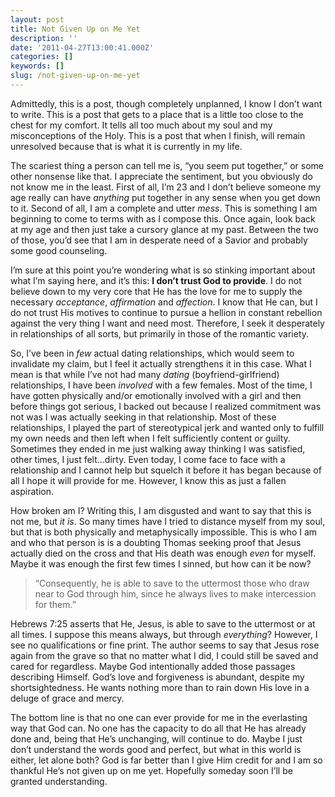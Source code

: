 ```yaml
---
layout: post
title: Not Given Up on Me Yet
description: ''
date: '2011-04-27T13:00:41.000Z'
categories: []
keywords: []
slug: /not-given-up-on-me-yet
---
```


Admittedly, this is a post, though completely unplanned, I know I don’t want to write. This is a post that gets to a place that is a little too close to the chest for my comfort. It tells all too much about my soul and my misconceptions of the Holy. This is a post that when I finish, will remain unresolved because that is what it is currently in my life.

The scariest thing a person can tell me is, “you seem put together,” or some other nonsense like that. I appreciate the sentiment, but you obviously do not know me in the least. First of all, I’m 23 and I don’t believe someone my age really can have _anything_ put together in any sense when you get down to it. Second of all, I am a complete and utter _mess_. This is something I am beginning to come to terms with as I compose this. Once again, look back at my age and then just take a cursory glance at my past. Between the two of those, you’d see that I am in desperate need of a Savior and probably some good counseling.

I’m sure at this point you’re wondering what is so stinking important about what I’m saying here, and it’s this: **I don’t trust God to provide**. I do not believe down to my very core that He has the love for me to supply the necessary _acceptance_, _affirmation_ and _affection_. I know that He can, but I do not trust His motives to continue to pursue a hellion in constant rebellion against the very thing I want and need most. Therefore, I seek it desperately in relationships of all sorts, but primarily in those of the romantic variety.

So, I’ve been in _few_ actual dating relationships, which would seem to invalidate my claim, but I feel it actually strengthens it in this case. What I mean is that while I’ve not had many _dating_ (boyfriend-girlfriend) relationships, I have been _involved_ with a few females. Most of the time, I have gotten physically and/or emotionally involved with a girl and then before things got serious, I backed out because I realized commitment was not was I was actually seeking in that relationship. Most of these relationships, I played the part of stereotypical jerk and wanted only to fulfill my own needs and then left when I felt sufficiently content or guilty. Sometimes they ended in me just walking away thinking I was satisfied, other times, I just felt…dirty. Even today, I come face to face with a relationship and I cannot help but squelch it before it has began because of all I hope it will provide for me. However, I know this as just a fallen aspiration.

How broken am I? Writing this, I am disgusted and want to say that this is not me, but _it is_. So many times have I tried to distance myself from my soul, but that is both physically and metaphysically impossible. This is who I am and who that person is is a doubting Thomas seeking proof that Jesus actually died on the cross and that His death was enough _even_ for myself. Maybe it was enough the first few times I sinned, but how can it be now?

> “Consequently, he is able to save to the uttermost those who draw near to God through him, since he always lives to make intercession for them.”

Hebrews 7:25 asserts that He, Jesus, is able to save to the uttermost or at all times. I suppose this means always, but through _everything_? However, I see no qualifications or fine print. The author seems to say that Jesus rose again from the grave so that no matter what I did, I could still be saved and cared for regardless. Maybe God intentionally added those passages describing Himself. God’s love and forgiveness is abundant, despite my shortsightedness. He wants nothing more than to rain down His love in a deluge of grace and mercy.

The bottom line is that no one can ever provide for me in the everlasting way that God can. No one has the capacity to do all that He has already done and, being that He’s unchanging, will continue to do. Maybe I just don’t understand the words good and perfect, but what in this world is either, let alone both? God is far better than I give Him credit for and I am so thankful He’s not given up on me yet. Hopefully someday soon I’ll be granted understanding.